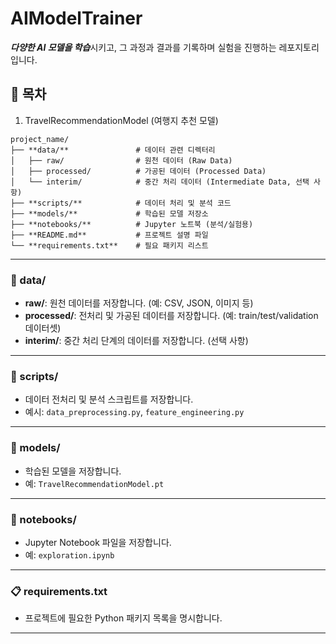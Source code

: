 # AIModelTrainer
***다양한 AI 모델을 학습***시키고, 그 과정과 결과를 기록하며 실험을 진행하는 레포지토리입니다.

## 📖 목차
1. TravelRecommendationModel (여행지 추천 모델)
```
project_name/
├── **data/**               # 데이터 관련 디렉터리
│   ├── raw/                # 원천 데이터 (Raw Data)
│   ├── processed/          # 가공된 데이터 (Processed Data)
│   └── interim/            # 중간 처리 데이터 (Intermediate Data, 선택 사항)
├── **scripts/**            # 데이터 처리 및 분석 코드
├── **models/**             # 학습된 모델 저장소
├── **notebooks/**          # Jupyter 노트북 (분석/실험용)
├── **README.md**           # 프로젝트 설명 파일
└── **requirements.txt**    # 필요 패키지 리스트
```
---

### 📁 data/
- **raw/**: 원천 데이터를 저장합니다. (예: CSV, JSON, 이미지 등)
- **processed/**: 전처리 및 가공된 데이터를 저장합니다. (예: train/test/validation 데이터셋)
- **interim/**: 중간 처리 단계의 데이터를 저장합니다. (선택 사항)

---

### 📁 scripts/
- 데이터 전처리 및 분석 스크립트를 저장합니다.
- 예시: `data_preprocessing.py`, `feature_engineering.py`

---

### 📁 models/
- 학습된 모델을 저장합니다.
- 예: `TravelRecommendationModel.pt`

---

### 📁 notebooks/
- Jupyter Notebook 파일을 저장합니다.
- 예: `exploration.ipynb`

---

### 📋 requirements.txt
- 프로젝트에 필요한 Python 패키지 목록을 명시합니다.

---
